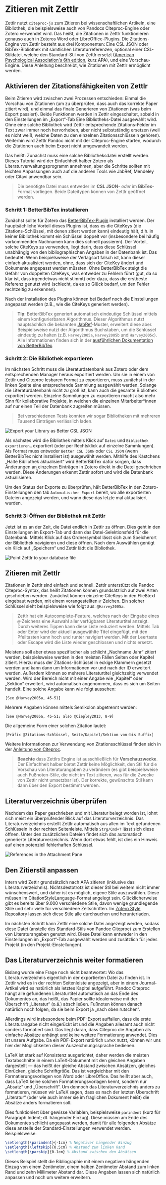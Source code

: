 # Zitieren mit Zettlr

Zettlr nutzt `citeproc-js` zum Zitieren bei wissenschaftlichen Artikeln, eine Bibliothek, die beispielsweise auch von Pandocs Citeproc-Engine oder Zotero verwendet wird. Das heißt, die Zitationen in Zettlr funktionieren genauso auch in Zoteros Word oder LibreOffice-Plugins. Die Zitations-Engine von Zettlr besteht aus drei Komponenten: Eine CSL JSON oder BibTex-Bibliothek mit sämtlichen Literaturreferenzen, optional einer CSL-Stildatei, welche den Standard-Stil von Zettlr ersetzt ([American Psychological Association's 6th edition](https://www.apastyle.org/manual/index), kurz APA), und eine Vorschau-Engine. Diese Anleitung beschreibt, wie Zitationen mit Zettlr ermöglicht werden.

## Aktivieren der Zitationsfähigkeiten von Zettlr

Beim Zitieren wird zwischen zwei Prozessen entschieden: Einmal die Vorschau von Zitationen (um zu überprüfen, dass auch das korrekte Paper zitiert wird), und einmal das finale Generieren von Zitationen (was beim Export passiert). Beide Funktionen werden in Zettlr eingeschaltet, sobald in den Einstellungen im „Export“-Tab Eine Bibliotheks-Datei ausgewählt wird. Ohne eine solche Bibliothek wird Zettlr entsprechende Zitations-Felder im Text zwar immer noch hervorheben, aber nicht selbstständig ersetzen (weil es nicht weiß, welche Daten zu den einzelnen Zitationsschlüsseln gehören). Weiterhin wird Zettlr Pandoc nicht mit der Citeproc-Engine starten, wodurch die Zitationen auch beim Export nicht umgewandelt werden.

Das heißt: Zunächst muss eine solche Bibliotheksdatei erstellt werden. Dieses Tutorial wird der Einfachheit halber Zotero als Literaturverwaltungsprogramm annehmen, aber die Schritte sollten mit leichten Anpassungen auch auf die anderen Tools wie JabRef, Mendeley oder Citavi anwendbar sein.

> Die benötigte Datei muss entweder im **CSL JSON**- _oder_ im **BibTex**-Format vorliegen. Beide Dateitypen können von Zettlr geöffnet werden.

### Schritt 1: BetterBibTex installieren

Zunächst sollte für Zotero das [BetterBibTex-Plugin](https://github.com/retorquere/zotero-better-bibtex/releases/latest) installiert werden. Der hauptsächliche Vorteil dieses Plugins ist, dass es die CiteKeys (die Zitations-Schlüssel, mit denen zitiert werden kann) eindeutig hält, d.h. in keiner Bibliothek kommt ein Schlüssel doppelt vor (insbesondere bei häufig vorkommenden Nachnamen kann dies schnell passieren). Der Vorteil, solche CiteKeys zu verwenden, liegt darin, dass diese Schlüssel unabhängig von den bibliographischen Angaben in der Datenbank ist. Das bedeutet: Wenn beispielsweise der Verlagsort falsch ist, kann dieser einfach aktualisiert werden, ohne, dass sich der CiteKey ändert und Dokumente angepasst werden müssten. Ohne BetterBibTex steigt die Gefahr von doppelten CiteKeys, was entweder zu Fehlern führt (gut, da so klar ist, dass irgendetwas nicht stimmt) oder dazu, dass die erstbeste Referenz genutzt wird (schlecht, da es so Glück bedarf, um den Fehler rechtzeitig zu erkennen).

Nach der Installation des Plugins können bei Bedarf noch die Einstellungen angepasst werden (z.B., wie die CiteKeys generiert werden).

> **Tip**: BetterBibTex generiert automatisch eindeutige Schlüssel mittels einem konfigurierbaren Algorithmus. Dieser Algorithmus nutzt hauptsächlich die bekannten [JabRef](http://help.jabref.org/en/BibtexKeyPatterns)-Muster, erweitert diese aber. Beispielsweise nutzt der Algorithmus Buchstaben, um die Schlüssel eindeutig zu halten (z.B. `Harvey2005a`, `Harvey2005b` und `Harvey2005c`). Alle Informationen finden sich in der [ausführlichen Dokumentation von BetterBibTex](https://retorque.re/zotero-better-bibtex/citation-keys/).

### Schritt 2: Die Bibliothek exportieren

Im nächsten Schritt muss die Literaturdatenbank aus Zotero oder dem entsprechenden Manager heraus exportiert werden. Um sie in einem von Zettlr und Citeproc lesbaren Format zu exportieren, muss zunächst in der linken Spalte eine entsprechende Sammlung ausgewählt werden. Solange die Literaturdatenbank nicht _zu_ groß ist, kann auch die gesamte Bibliothek exportiert werden. Einzelne Sammlungen zu exportieren macht also mehr Sinn für kollaborative Projekte, in welchen die einzelnen Mitarbeiter\*innen auf nur einen Teil der Datenbank zugreifen müssen.

> Bei verschiedenen Tests konnten wir sogar Bibliotheken mit mehreren Tausend Einträgen verlässlich laden.

![Export your Library as Better CSL JSON](../img/export-to-csl-json.png)

Als nächstes wird die Bibliothek mittels Klick auf `Datei` und `Bibliothek exportieren…` exportiert (oder per Rechtsklick auf einzelne Sammlungen). Als Format muss entweder `Better CSL JSON` oder `CSL JSON` (wenn BetterBibTex nicht installiert ist) ausgewählt werden. Mithilfe des Kästchens „Halte Bibliothek aktualisiert“ wird BetterBibTex dafür sorgen, dass Änderungen an einzelnen Einträgen in Zotero direkt in die Datei geschrieben werden. Diese Änderungen erkennt Zettlr sofort und wird die Datenbank aktualisieren.

Um den Status der Exporte zu überprüfen, hält BetterBibTex in den Zotero-Einstellungen den tab `Automatischer Export` bereit, wo alle exportierten Dateien angezeigt werden, und wann diese das letzte mal aktualisiert wurden.

### Schritt 3: Öffnen der Bibliothek mit Zettlr

Jetzt ist es an der Zeit, die Datei endlich in Zettlr zu öffnen. Dies geht in den Einstellungen im Export-Tab und dann das Datei-Selektionsfeld für die Datenbank. Mittels Klick auf das Ordnersymbol lässt sich zum Speicherort der Bibliothek navigieren und diese öffnen. Nach dem Auswählen genügt ein Klick auf „Speichern“ und Zettlr lädt die Bibliothek.

![Point Zettlr to your database file](../img/settings_export.png)

## Zitieren mit Zettlr

Zitationen in Zettlr sind einfach und schnell. Zettlr unterstützt die Pandoc Citeproc-Syntax, das heißt Zitationen können grundsätzlich auf zwei Arten geschrieben werden. Zunächst können einzelne CiteKeys in den Fließtext eingebaut werden, mit einem vorangestellten `@`-Zeichen. Ein solcher Schlüssel sieht beispielsweise wie folgt aus: `@Harvey2005a`.

> Zettlr hat ein Autocomplete-Feature, welches nach der Eingabe eines `@`-Zeichens eine Auswahl aller verfügbaren Literaturtitel anzeigt. Durch weiteres Tippen kann diese Liste reduziert werden. Mittels Tab oder Enter wird der aktuell ausgewählte Titel eingefügt, mit den Pfeiltasten kann hoch und runter navigiert werden. Mit der Leertaste oder Escape wird die Liste wieder geschlossen und nichts ersetzt.

Meistens soll aber etwas spezifischer als schlicht „Nachname Jahr“ zitiert werden, beispielsweise werden in den meisten Fällen Seiten oder Kapitel zitiert. Hierzu muss der Zitations-Schlüssel in eckige Klammern gesetzt werden und kann dann um Informationen vor und nach der ID erweitert werden. Außerdem können so mehrere Literaturtitel gleichzeitig verwendet werden. Wird der Bereich nicht mit einer Angabe wie „Kapitel“ oder „Sektion“ erweitert, wird automatisch angenommen, dass es sich um Seiten handelt. Eine solche Angabe kann wie folgt aussehen:

`[See @Harvey2005a, 45-51]`

Mehrere Angaben können mittels Semikolon abgetrennt werden:

`[See @Harvey2005a, 45-51; also @Ciepley2013, 8-9]`

Die allgemeine Form einer solchen Zitation lautet:

`[Präfix @Zitations-Schlüssel, Seite/Kapitel/Sektion von-bis Suffix]`

Weitere Informationen zur Verwendung von Zitationsschlüssel finden sich in der [Anleitung von Citeproc](http://pandoc.org/demo/example19/Extension-citations.html).

> **Beachte** dass Zettlrs Engine ist ausschließlich für **Vorschauzwecke**. Der Einfachheit halber bietet Zettlr keine Möglichkeit, den Stil für die Vorschau von Literaturangaben zu verändern (es gibt beispielsweise auch Fußnoten-Stile, die nicht im Text zitieren, was für die Zwecke von Zettlr nicht umsetzbar ist). Der korrekte, gewünschte Stil kann dann über den Export bestimmt werden.

## Literaturverzeichnis überprüfen

Nachdem das Paper geschrieben und mit Literatur belegt worden ist, lohnt sich meist ein überprüfender Blick auf das Literaturverzeichnis. Das Literaturverzeichnis erstellt Zettlr automatisch aus allen im Text gefundenen Schlüsseln in der rechten Seitenleiste. Mittels `Strg/Cmd+?` lässt sich diese öffnen. Unter den zusätzlichen Dateien findet sich das automatisch generierte Literaturverzeichnis. Wenn dort etwas fehlt, ist dies ein Hinweis auf einen potenziell fehlerhaften Schlüssel.

![References in the Attachment Pane](../img/attachment-pane-references.png)

## Den Zitierstil anpassen

Intern wird Zettlr grundsätzlich nach APA zitieren (inklusive das Literaturverzeichnis). Nichtsdestotrotz ist dieser Stil bei weitem nicht immer wünschenswert, und daher ist es möglich, eigene Stile auszuwählen. Diese müssen im CitationStyleLanguage-Format angelegt sein. Glücklicherweise gibt es bereits über 9.000 verschiedene Stile, davon wenige grundlegende Stile und sehr viele für verschiedene Zeitschriften. Im [Zotero Style Repository](https://www.zotero.org/styles) lassen sich diese Stile alle durchsuchen und herunterladen.

Im nächsten Schritt kann Zettlr eine solche Datei angezeigt werden, sodass diese Datei (anstelle des Standard-Stils von Pandoc Citeproc) zum Erstellen von Literaturangaben genutzt wird. Diese Datei kann entweder in den Einstellungen im „Export“-Tab ausgewählt werden und zusätzlich für jedes Projekt (in den Projekt-Einstellungen).

## Das Literaturverzeichnis weiter formatieren

Bislang wurde eine Frage noch nicht beantwortet: Wo das Literaturverzeichnis eigentlich in der exportierten Datei zu finden ist. In Zettlr wird es in der rechten Seitenleiste angezeigt, aber in einem Journal-Artikel wird es natürlich als letztes Kapitel aufgeführt. Pandoc Citeproc hängt alle gefundenen Literaturtitel automatisch an das Ende des Dokumentes an, das heißt, das Papier sollte idealerweise mit der Überschrift „Literatur“ (o.ä.) abschließen. Fußnoten können danach natürlich noch folgen, da sie beim Export ja „nach oben rutschen“.

Allerdings wird insbesondere beim PDF-Export auffallen, dass die erste Literaturangabe nicht eingerückt ist und die Angaben allesamt auch nicht sonders formatiert sind. Das liegt daran, dass Citeproc die Angaben als einfache Absätze anhängt und keine weitere Formatierung anwendet. Dies ist unsere Aufgabe. Da ein PDF-Export natürlich `LaTeX` nutzt, können wir uns hier der Möglichkeiten dieser Auszeichnungssprache bedienen.

LaTeX ist stark auf Konsistenz ausgerichtet, daher werden die meisten Textabschnitte in einem LaTeX-Dokument mit den gleichen Angaben dargestellt — das heißt der gleiche Abstand zwischen Absätzen, gleiches Einrücken, gleiche Schriftgröße. Das ist vergleichbar mit den Formatierungsvorlagen von Word oder LibreOffice. Das heißt aber auch, dass LaTeX keine solchen Formatierungsvorlagen kennt, sondern nur „Absatz“ und „Überschrift“. Um dennoch das Literaturverzeichnis anders zu formatieren, müssen wir LaTeX sagen, dass es nach der letzten Überschrift „Literatur“ (oder wie auch immer sie im fraglichen Dokument heißt) die Absätze anders formatieren soll.

Dies funktioniert über gewisse Variablen, beispielsweise `parindent` (kurz für Paragraph Indent; dt. hängender Einzug). Diese müssen am Ende des Dokumentes schlicht angepasst werden, damit für alle folgenden Absätze diese anstelle der Standard-Einstellungen verwendet werden. Beispielsweise:

```latex
\setlength{\parindent}{-1cm} % Negativer hängender Einzug
\setlength{\leftskip}{0.5cm} % Abstand zum linken Rand
\setlength{\parskip}{0.1cm} % Abstand zwischen den Absätzen
```

Dieses Beispiel stellt die Bibliographie mit einem negativen hängenden Einzug von einem Zentimeter, einem halben Zentimeter Abstand zum linken Rand und zehn Millimeter Abstand dar. Diese Angaben lassen sich natürlich anpassen und noch um weitere erweitern.
